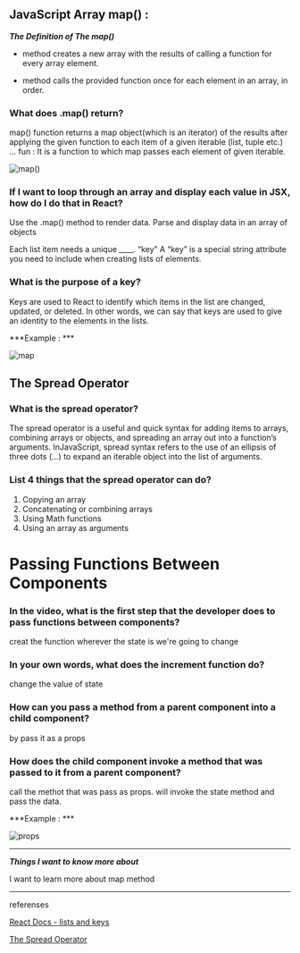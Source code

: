 ## JavaScript Array map() :
***The Definition of The map()***

* method creates a new array with the results of calling a function for every array element.

* method calls the provided function once for each element in an array, in order.

### What does .map() return?
map() function returns a map object(which is an iterator) of the results after applying the given function to each item of a given iterable (list, tuple etc.) ... fun : It is a function to which map passes each element of given iterable.

![ map() ]( https://miro.medium.com/max/1400/1*UtOOGoaqm-L51gY15aJKzg.png)

### If I want to loop through an array and display each value in JSX, how do I do that in React?
Use the .map() method to render data.
Parse and display data in an array of objects

Each list item needs a unique ____.
“key” 
A “key” is a special string attribute you need to include when creating lists of elements. 

### What is the purpose of a key?
 Keys are used to React to identify which items in the list are changed, updated, or deleted. In other words, we can say that keys are used to give an identity to the elements in the lists.

***Example : ***

![map](https://www.itboy.in/wp-content/uploads/2021/01/map.png)


  ## The Spread Operator
### What is the spread operator?
The spread operator is a useful and quick syntax for adding items to arrays, combining arrays or objects, and spreading an array out into a function’s arguments.
InJavaScript, spread syntax refers to the use of an ellipsis of three dots (…) to expand an iterable object into the list of arguments.

### List 4 things that the spread operator can do?

1. Copying an array
2. Concatenating or combining arrays
3. Using Math functions
4. Using an array as arguments






# Passing Functions Between Components


### In the video, what is the first step that the developer does to pass functions between components?

creat the function wherever the state is we're going to change 

### In your own words, what does the increment function do?

change the value of state 

### How can you pass a method from a parent component into a child component?
by pass it as a props
### How does the child component invoke a method that was passed to it from a parent component? 
call the methot that was pass as props.
will invoke the state method and pass the data.

***Example : ***
 
![props](https://tech4grasp.com/wp-content/uploads/2019/08/parent-componet-calling.png)

-------------


***Things I want to know more about***

I want to learn more about map method


---------------------

referenses 


[React Docs - lists and keys](https://reactjs.org/docs/lists-and-keys.html)

[The Spread Operator](https://medium.com/coding-at-dawn/how-to-use-the-spread-operator-in-javascript-b9e4a8b06fab)


